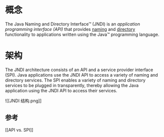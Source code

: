 # 概念
The Java Naming and Directory Interface™ (JNDI) is an *application programming interface (API)* that provides [naming](https://docs.oracle.com/javase/tutorial/jndi/overview/naming.html) and [directory](https://docs.oracle.com/javase/tutorial/jndi/overview/dir.html) functionality to applications written using the Java™ programming language.



# 架构
The JNDI architecture consists of an API and a service provider interface (SPI). 
Java applications use the JNDI API to access a variety of naming and directory services.
The SPI enables a variety of naming and directory services to be plugged in transparently, thereby allowing the Java application using the JNDI API to access their services. 

![[JNDI 结构.png]]


## 参考
[[API vs. SPI]]